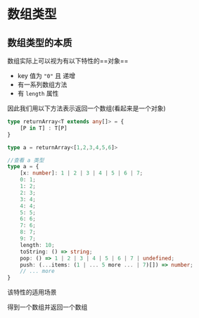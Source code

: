 # 数组类型

## 数组类型的本质

数组实际上可以视为有以下特性的==对象==

- key 值为 `"0"` 且 递增
- 有一系列数组方法
- 有 `length` 属性

因此我们用以下方法表示返回一个数组(看起来是一个对象)

```ts
type returnArray<T extends any[]> = {
	[P in T] : T[P]
}

type a = returnArray<[1,2,3,4,5,6]>

//查看 a 类型
type a = {  
	[x: number]: 1 | 2 | 3 | 4 | 5 | 6 | 7;  
	0: 1;  
	1: 2;  
	2: 3;  
	3: 4;  
	4: 4;  
	5: 5;  
	6: 6;  
	7: 6;  
	8: 7;  
	9: 7;  
	length: 10;  
	toString: () => string;  
	pop: () => 1 | 2 | 3 | 4 | 5 | 6 | 7 | undefined;  
	push: (...items: (1 | ... 5 more ... | 7)[]) => number;  
	// ... more
}
```

该特性的适用场景

<span class="imp"> 得到一个数组并返回一个数组</span>